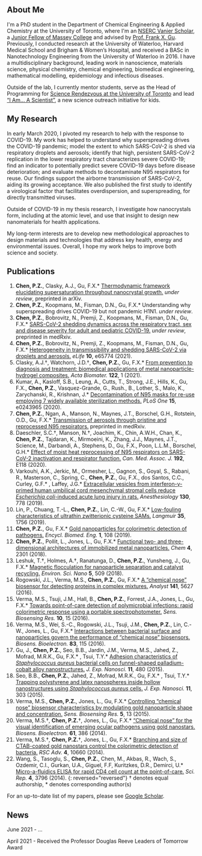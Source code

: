 ## About Me
I'm a PhD student in the Department of Chemical Engineering & Applied Chemistry at the University of Toronto, where I'm an [NSERC Vanier Scholar](https://vanier.gc.ca/en/home-accueil.html), a [Junior Fellow of Massey College](https://www.masseycollege.ca/) and advised by [Prof. Frank X. Gu](https://chem-eng.utoronto.ca/faculty-staff/faculty-members/frank-gu/). Previously, I conducted research at the University of Waterloo, Harvard Medical School and Brigham & Women’s Hospital, and received a BASc in Nanotechnology Engineering from the University of Waterloo in 2016. I have a multidisciplinary background, leading work in nanoscience, materials science, physical chemistry, chemical engineering, biomedical engineering, mathematical modelling, epidemiology and infectious diseases. 

Outside of the lab, I currently mentor students, serve as the Head of Programming for [Science Rendezvous at the University of Toronto](http://www.sciencerendezvousuoft.ca/science-rendezvous/) and lead [“I Am… A Scientist”](https://www.youtube.com/playlist?list=PLguaypFyd20heLkrIZdqmsxJa6IumCd4a), a new science outreach initiative for kids. 

## My Research
In early March 2020, I pivoted my research to help with the response to COVID-19. My work has helped to understand why superspreading drives the COVID-19 pandemic; model the extent to which SARS-CoV-2 is shed via respiratory droplets and aerosols; identify that high, persistent SARS-CoV-2 replication in the lower respiratory tract characterizes severe COVID-19; find an indicator to potentially predict severe COVID-19 days before disease deterioration; and evaluate methods to decontaminate N95 respirators for reuse. Our findings support the airborne transmission of SARS-CoV-2, aiding its growing acceptance. We also published the first study to identify a virological factor that facilitates overdispersion, and superspreading, for directly transmitted viruses. 

Outside of COVID-19 in my thesis research, I investigate how nanocrystals form, including at the atomic level, and use that insight to design new nanomaterials for health applications. 

My long-term interests are to develop new methodological approaches to design materials and technologies that address key health, energy and environmental issues. Overall, I hope my work helps to improve both science and society.

## Publications
1. **Chen, P.Z.**, Clasky, A.J., Gu, F.X.* [Thermodynamic framework elucidating supersaturation throughout nanocrystal growth.](https://arxiv.org/abs/2105.00050) _under review_, preprinted in arXiv.
1. **Chen, P.Z.**, Koopmans, M., Fisman, D.N., Gu, F.X.* Understanding why superspreading drives COVID-19 but not pandemic H1N1. _under review_.
1. **Chen, P.Z.**, Bobrovitz, N., Premji, Z., Koopmans, M., Fisman, D.N., Gu, F.X.* [SARS-CoV-2 shedding dynamics across the respiratory tract, sex and disease severity for adult and pediatric COVID-19.](https://www.medrxiv.org/content/10.1101/2021.02.17.21251926v2) _under review_, preprinted in medRxiv.
1.	**Chen, P.Z.**, Bobrovitz, N., Premji, Z., Koopmans, M., Fisman, D.N., Gu, F.X.* [Heterogeneity in transmissibility and shedding SARS-CoV-2 via droplets and aerosols.](https://doi.org/10.7554/eLife.65774) _eLife_ **10**, e65774 (2021).	
1.	Clasky, A.J.†, Watchorn, J.D.†, **Chen, P.Z.**, Gu, F.X.* [From prevention to diagnosis and treatment: biomedical applications of metal nanoparticle-hydrogel composites.](https://doi.org/10.1016/j.actbio.2020.12.030) _Acta Biomater._ **122**, 1 (2021). 
1.	Kumar, A., Kasloff, S.B., Leung, A., Cutts, T., Strong, J.E., Hills, K., Gu, F.X., **Chen, P.Z.**, Vasquez-Grande, G., Rush., B., Lother, S., Malo, K., Zarychanski, R., Krishnan, J.* [Decontamination of N95 masks for re-use employing 7 widely available sterilization methods.](https://doi.org/10.1371/journal.pone.0243965) _PLoS One_ **15**, e0243965 (2020). 
1.	**Chen, P.Z.**, Ngan, A., Manson, N., Maynes, J.T., Borschel, G.H., Rotstein, O.D., Gu, F.X.* [Transmission of aerosols through pristine and reprocessed N95 respirators.](https://doi.org/10.1101/2020.05.14.20094821) preprinted in medRxiv.
1.	Daeschler, S.C.†, Manson, N.†, Joachim, K., Chin, A.W.H., Chan, K., **Chen, P.Z.**, Tajdaran, K., Mirmoeini, K., Zhang, J.J., Maynes, J.T., Science, M., Darbandi, A., Stephens, D., Gu, F.X., Poon, L.L.M., Borschel, G.H.* [Effect of moist heat reprocessing of N95 respirators on SARS-CoV-2 inactivation and respirator function.](https://doi.org/10.1503/cmaj.201203) _Can. Med. Assoc. J._ **192**, E118 (2020). 
1.	Varkouhi, A.K., Jerkic, M., Ormesher, L., Gagnon, S., Goyal, S., Rabani, R., Masterson, C., Spring, C., **Chen, P.Z.**, Gu, F.X., dos Santos, C.C., Curley, G.F.* , Laffey, J.G.* [Extracellular vesicles from interferon-γ-primed human umbilical cord mesenchymal stromal cells reduce _Escherichia coli_-induced acute lung injury in rats.](https://doi.org/10.1097/ALN.0000000000002655) _Anesthesiology_ **130**, 778 (2019).
1.	Lin, P., Chuang, T.-L., **Chen, P.Z.**, Lin, C.-W., Gu, F.X.* [Low-fouling characteristics of ultrathin zwitterionic cysteine SAMs.](https://doi.org/10.1021/acs.langmuir.8b01525) _Langmuir_ **35**, 1756 (2019).
1.	**Chen, P.Z.**, Gu, F.X.* [Gold nanoparticles for colorimetric detection of pathogens.](https://doi.org/10.1016/B978-0-12-801238-3.99873-8) _Encycl. Biomed. Eng._ **1**, 108 (2019).
1.	**Chen, P.Z.**, Pollit, L., Jones, L., Gu, F.X.* [Functional two- and three-dimensional architectures of immobilized metal nanoparticles.](https://doi.org/10.1016/j.chempr.2018.07.009) _Chem_ **4**, 2301 (2018).
1.	Leshuk, T.†, Holmes, A.†, Ranatunga, D., **Chen, P.Z.**, Yunsheng, J., Gu, F.X.* [Magnetic flocculation for nanoparticle separation and catalyst recycling.](https://doi.org/10.1039/C7EN00827A) _Environ. Sci. Nano_ **5**, 509 (2018).
1.	Rogowski, J.L., Verma, M.S., **Chen, P.Z.**, Gu, F.X.* [A “chemical nose” biosensor for detecting proteins in complex mixtures.](https://doi.org/10.1039/C6AN00729E) _Analyst_ **141**, 5627 (2016).
1.	Verma, M.S., Tsuji, J.M., Hall, B., **Chen, P.Z.**, Forrest, J.A., Jones, L., Gu, F.X.* [Towards point-of-care detection of polymicrobial infections: rapid colorimetric response using a portable spectrophotometer.](https://doi.org/10.1016/j.sbsr.2016.05.004) _Sens. Biosensing Res._ **10**, 15 (2016).
1.	Verma, M.S., Wei, S.-C., Rogowski, J.L., Tsuji, J.M., **Chen, P.Z.**, Lin, C.-W., Jones, L., Gu, F.X.* [Interactions between bacterial surface and nanoparticles govern the performance of “chemical nose” biosensors.](https://doi.org/10.1016/j.bios.2016.04.024) _Biosens. Bioelectron._ **83**, 115 (2016).
1.	Gu, J., **Chen, P.Z.**, Seo, B.B., Jardin, J.M., Verma, M.S., Jahed, Z., Mofrad, M.R.K., Gu, F.X.* , Tsui, T.Y.* [Adhesion characteristics of _Staphylococcus aureus_ bacterial cells on funnel-shaped palladium-cobalt alloy nanostructures.](https://doi.org/10.1080/17458080.2015.1083126) _J. Exp. Nanosci._ **11**, 480 (2015).
1.	Seo, B.B., **Chen, P.Z.**, Jahed, Z., Mofrad, M.R.K., Gu, F.X.* , Tsui, T.Y.* [Trapping polystyrene and latex nanospheres inside hollow nanostructures using _Staphylococcus aureus_ cells.](https://doi.org/10.1080/17458080.2015.1059505) _J. Exp. Nanosci._ **11**, 303 (2015).
1.	Verma, M.S., **Chen, P.Z.**, Jones, L., Gu, F.X.* [Controlling “chemical nose” biosensor characteristics by modulating gold nanoparticle shape and concentration.](https://doi.org/10.1016/j.sbsr.2015.04.007) _Sens. Biosensing Res._ **5**, 13 (2015). 
1.	Verma, M.S.†, **Chen, P.Z.**†, Jones, L., Gu, F.X.* [“Chemical nose” for the visual identification of emerging ocular pathogens using gold nanostars.](https://doi.org/10.1016/j.bios.2014.05.045) _Biosens. Bioelectron._ **61**, 386 (2014). 
1.	Verma, M.S.†, **Chen, P.Z.**†, Jones, L., Gu, F.X.* [Branching and size of CTAB-coated gold nanostars control the colorimetric detection of bacteria.](https://doi.org/10.1039/C3RA46194G) _RSC Adv._ **4**, 10660 (2014). 
1.	Wang, S., Tasoglu, S., **Chen, P.Z.**, Chen, M., Akbas, R., Wach, S., Ozdemir, C.I., Gurkan, U.A., Giguel, F.F, Kuritzkes, D.R., Demirci, U.* [Micro-a-fluidics ELISA for rapid CD4 cell count at the point-of-care.](https://doi.org/10.1038/srep03796) _Sci. Rep._ **4**, 3796 (2014).
{: reversed="reversed"}	
† denotes equal authorship, * denotes corresponding author(s)

For an up-to-date list of my papers, please see [Google Scholar](https://scholar.google.ca/citations?hl=en&user=MGGFI3IAAAAJ&view_op=list_works&sortby=pubdate). 

## News
June 2021 - ...

April 2021 - Received the Professor Douglas Reeve Leaders of Tomorrow Award

